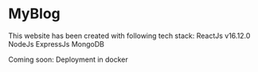 # MyBlog

This website has been created with following tech stack:
	ReactJs v16.12.0
	NodeJs
	ExpressJs
	MongoDB
	
Coming soon:
	Deployment in docker
